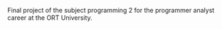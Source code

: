 
Final project of the subject programming 2 for the programmer analyst career at the ORT University.
